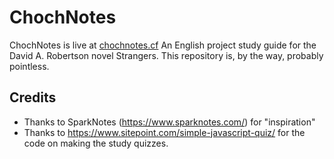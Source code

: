 # ChochNotes
ChochNotes is live at [chochnotes.cf](http://chochnotes.cf)
An English project study guide for the David A. Robertson novel Strangers. This repository is, by the way, probably pointless.

## Credits
- Thanks to SparkNotes (https://www.sparknotes.com/) for "inspiration"
- Thanks to https://www.sitepoint.com/simple-javascript-quiz/ for the code on making the study quizzes.
